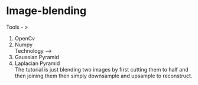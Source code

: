 # Image-blending<br>
Tools - > <br>
1. OpenCv<br>
2. Numpy <br>
Technology -->
1. Gaussian Pyramid <br>
2. Laplacian Pyramid <br>
The tutorial is just blending two images by first cutting them to half and then joining them then simply downsample and upsample to reconstruct.
